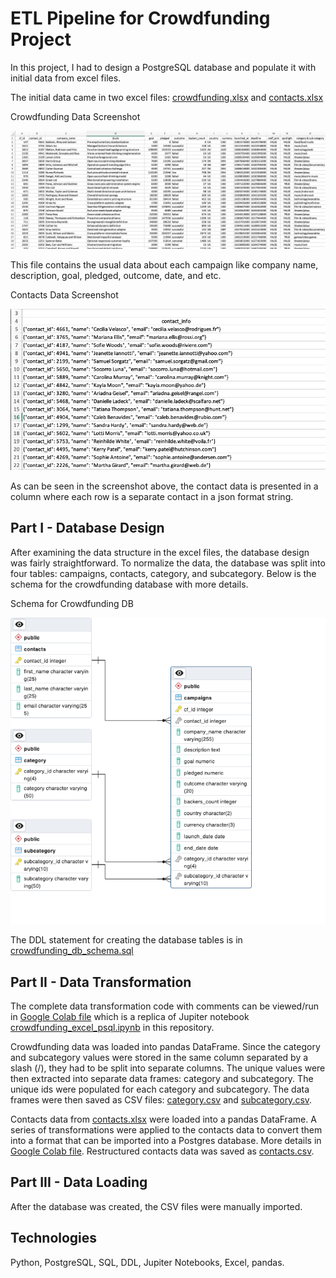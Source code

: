 # ETL Pipeline for Crowdfunding Project

In this project, I had to design a PostgreSQL database and populate it with initial data from excel files.

The initial data came in two excel files: [crowdfunding.xlsx](./data/crowdfunding.xlsx) and [contacts.xlsx](./data/contacts.xlsx)
 
Crowdfunding Data Screenshot

![crowdfunding data](./images/Screenshot_crowdfunding.png)

This file contains the usual data about each campaign like company name, description, goal, pledged, outcome, date, and etc.

Contacts Data Screenshot

![contacts data](./images/Screenshot_contacts.png)



As can be seen in the screenshot above, the contact data is presented in a column where each row is a separate contact in a json format string.


## Part I - Database Design

After examining the data structure in the excel files, the database design was fairly straightforward. To normalize the data, the database was split into four tables: campaigns, contacts, category, and subcategory. Below is the schema for the crowdfunding database with more details.

Schema for Crowdfunding DB

![crowdfunding_schema](./images/crowdfunding_schema.png)

The DDL statement for creating the database tables is in [crowdfunding_db_schema.sql](./data/crowdfunding_db_schema.sql)

## Part II - Data Transformation

The complete data transformation code with comments can be viewed/run in [Google Colab file](https://colab.research.google.com/drive/1MRl_WjTvi3lGDZZSYPLk0XzQCubmVqv8?usp=sharing) which is a replica of Jupiter notebook [crowdfunding_excel_psql.ipynb](./crowdfunding_excel_psql.ipynb) in this repository.

Crowdfunding data was loaded into pandas DataFrame. Since the category and subcategory values were stored in the same column separated by a slash (/), they had to be split into separate columns. The unique values were then extracted into separate data frames: category and subcategory. The unique ids were populated for each category and subcategory. The data frames were then saved as CSV files: [category.csv](./data/category.csv) and [subcategory.csv](./data/subcategory.csv). 

Contacts data from [contacts.xlsx](./data/contacts.xlsx) were loaded into a pandas DataFrame. A series of transformations were applied to the contacts data to convert them into a format that can be imported into a Postgres database. More details in [Google Colab file](https://colab.research.google.com/drive/1MRl_WjTvi3lGDZZSYPLk0XzQCubmVqv8?usp=sharing). Restructured contacts data was saved as [contacts.csv](./data/contacts.csv).

## Part III - Data Loading

After the database was created, the CSV files were manually imported.

## Technologies
Python, PostgreSQL, SQL, DDL, Jupiter Notebooks, Excel, pandas.


